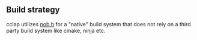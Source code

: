 ## Build strategy

cclap utilizes [nob.h](https://github.com/tsoding/nob.h.git) for a "native" build system that does not rely on a third party build system like cmake, ninja etc.
